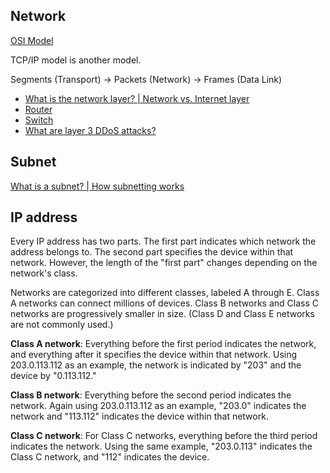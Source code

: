 ## Network

[OSI Model](https://www.cloudflare.com/learning/ddos/glossary/open-systems-interconnection-model-osi/)

TCP/IP model is another model.

Segments (Transport) -> Packets (Network) -> Frames (Data Link)

* [What is the network layer? | Network vs. Internet layer](https://www.cloudflare.com/learning/network-layer/what-is-the-network-layer/)
* [Router](https://www.cloudflare.com/learning/network-layer/what-is-routing/)
* [Switch](https://www.cloudflare.com/learning/network-layer/what-is-a-network-switch/)
* [What are layer 3 DDoS attacks?](https://www.cloudflare.com/learning/ddos/layer-3-ddos-attacks/)

## Subnet

[What is a subnet? | How subnetting works](https://www.cloudflare.com/learning/network-layer/what-is-a-subnet/)

## IP address

Every IP address has two parts. The first part indicates which network the address belongs to. The second part specifies the device within that network. However, the length of the "first part" changes depending on the network's class.

Networks are categorized into different classes, labeled A through E. Class A networks can connect millions of devices. Class B networks and Class C networks are progressively smaller in size. (Class D and Class E networks are not commonly used.)

**Class A network**: Everything before the first period indicates the network, and everything after it specifies the device within that network. Using 203.0.113.112 as an example, the network is indicated by "203" and the device by "0.113.112."

**Class B network**: Everything before the second period indicates the network. Again using 203.0.113.112 as an example, "203.0" indicates the network and "113.112" indicates the device within that network.

**Class C network**: For Class C networks, everything before the third period indicates the network. Using the same example, "203.0.113" indicates the Class C network, and "112" indicates the device.